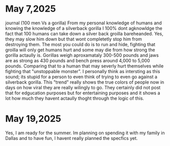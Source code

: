 # May 7,2025
journal (100 men Vs a gorilla)
From my personal knowledge of humans and knowing the knowledge of a silverback gorilla I 100% dont agknowldge the fact that 100 humans can take down a silver back groilla bareheanded. Yes, they may slow him down but that wont completetly stop him from destroying them. The most  you could do is to run and hide, fighting that groilla will only get humans hurt and some may die from how strong the gorilla actaully is. Gorillas weigh aproxamataly  300-500 pounds and jaws are as strong as 430 pounds and bench press around 4,000 to 5,000 pounds. Comparing that to a human that may severly hurt themselves while fighting that "unstoppable monster". I personally think as intersting as this sound; its stupid for a person to even think of trying to even go against a silverback gorilla. This "trend" really shows the true colors of people now in days on how viral they are really wilingly to go. They certainly did not post that for edgucation purposes but for entertaining purposes and it shows a lot how much they havent actaully thoght through the logic of this.


# May 19,2025
Yes, I am ready for the summer. Im planning on spending it with my family in Dallas and to have fun, I havent really planned the specfics yet.
